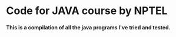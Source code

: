 # Code for JAVA course by NPTEL

#### This is a compilation of all the java programs I've tried and tested.
